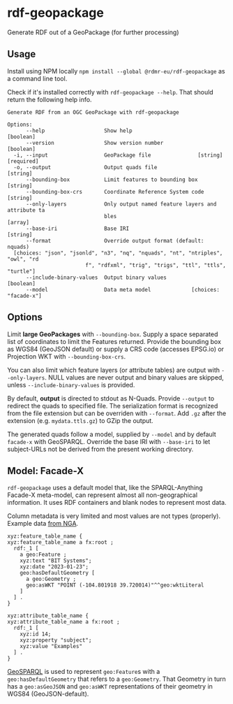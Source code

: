 # rdf-geopackage

Generate RDF out of a GeoPackage (for further processing)

## Usage

Install using NPM locally `npm install --global @rdmr-eu/rdf-geopackage` as a command line tool.

Check if it's installed correctly with `rdf-geopackage --help`.
That should return the following help info.

```man
Generate RDF from an OGC GeoPackage with rdf-geopackage

Options:
      --help                   Show help                               [boolean]
      --version                Show version number                     [boolean]
  -i, --input                  GeoPackage file               [string] [required]
  -o, --output                 Output quads file                        [string]
      --bounding-box           Limit features to bounding box           [string]
      --bounding-box-crs       Coordinate Reference System code         [string]
      --only-layers            Only output named feature layers and attribute ta
                               bles                                      [array]
      --base-iri               Base IRI                                 [string]
      --format                 Override output format (default: nquads)
  [choices: "json", "jsonld", "n3", "nq", "nquads", "nt", "ntriples", "owl", "rd
                         f", "rdfxml", "trig", "trigs", "ttl", "ttls", "turtle"]
      --include-binary-values  Output binary values                    [boolean]
      --model                  Data meta model             [choices: "facade-x"]
```

## Options

Limit **large GeoPackages** with `--bounding-box`. Supply a space separated list of coordinates to limit the Features returned. Provide the bounding box as WGS84 (GeoJSON default) or supply a CRS code (accesses EPSG.io) or Projection WKT with `--bounding-box-crs`.

You can also limit which feature layers (or attribute tables) are output with `--only-layers`. NULL values are never output and binary values are skipped, unless `--include-binary-values` is provided.

By default, **output** is directed to stdout as N-Quads. Provide `--output` to redirect the quads to specified file. The serialization format is recognized from the file extension but can be overriden with `--format`. Add `.gz` after the extension (e.g. `mydata.ttls.gz`) to GZip the output.

The generated quads follow a model, supplied by `--model` and by default `facade-x` with GeoSPARQL. Override the base IRI with `--base-iri` to let subject-URLs not be derived from the present working directory.

## Model: Facade-X

`rdf-geopackage` uses a default model that, like the SPARQL-Anything Facade-X meta-model, can represent almost all non-geographical information. It uses RDF containers and blank nodes to represent most data.

Column metadata is very limited and most values are not types (properly).
Example data [from NGA][example.gpkg].

```trig
xyz:feature_table_name {
xyz:feature_table_name a fx:root ;
  rdf:_1 [
    a geo:Feature ;
    xyz:text "BIT Systems";
    xyz:date "2023-01-23";
    geo:hasDefaultGeometry [
      a geo:Geometry ;
      geo:asWKT "POINT (-104.801918 39.720014)"^^geo:wktLiteral
    ]
  ] .
}

xyz:attribute_table_name {
xyz:attribute_table_name a fx:root ;
  rdf:_1 [
    xyz:id 14;
    xyz:property "subject";
    xyz:value "Examples"
  ] .
}
```

[GeoSPARQL][geosparql] is used to represent `geo:Feature`s with a `geo:hasDefaultGeometry` that refers to a `geo:Geometry`. That Geometry in turn has a `geo:asGeoJSON` and `geo:asWKT` representations of their geometry in WGS84 (GeoJSON-default).

[geosparql]: https://www.ogc.org/standard/geosparql/
[example.gpkg]: https://github.com/ngageoint/GeoPackage/blob/master/docs/examples/java/example.gpkg
